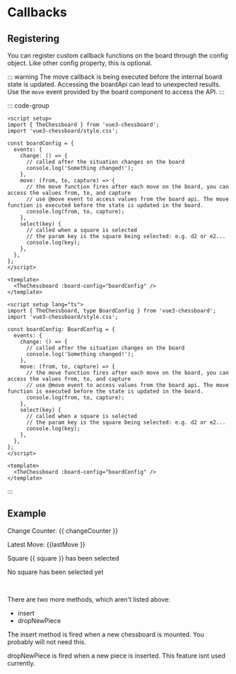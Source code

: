 <script setup>
import { ref } from 'vue';
import { TheChessboard } from '../dist/vue3-chessboard';

const boardConfig = {
  coordinates: false,
  autoCastle: false,
  events: {
    change: () => {
      changeCounter.value++;
    },
    move: (from, to, capture) => {
      lastMove.value = { from, to, capture };
    },
    select(key) {
      square.value = key;
    },
  },
};

const changeCounter = ref(0);
const lastMove = ref({
  from: null,
  to: null,
  capture: null,
});
const square = ref('');

</script>

# Callbacks

## Registering

You can register custom callback functions on the board through the config object.
Like other config property, this is optional.

::: warning
The move callback is being executed before the internal board state is updated. Accessing the boardApi can lead to unexpected results.
Use the `move` event provided by the board component to access the API.
:::

::: code-group

```vue [JavaScript]
<script setup>
import { TheChessboard } from 'vue3-chessboard';
import 'vue3-chessboard/style.css';

const boardConfig = {
  events: {
    change: () => {
      // called after the situation changes on the board
      console.log('Something changed!');
    },
    move: (from, to, capture) => {
      // the move function fires after each move on the board, you can access the values from, to, and capture
      // use @move event to access values from the board api. The move function is executed before the state is updated in the board.
      console.log(from, to, capture);
    },
    select(key) {
      // called when a square is selected
      // the param key is the square being selected: e.g. d2 or e2...
      console.log(key);
    },
  },
};
</script>

<template>
  <TheChessboard :board-config="boardConfig" />
</template>
```

```vue [TypeScript]
<script setup lang="ts">
import { TheChessboard, type BoardConfig } from 'vue3-chessboard';
import 'vue3-chessboard/style.css';

const boardConfig: BoardConfig = {
  events: {
    change: () => {
      // called after the situation changes on the board
      console.log('Something changed!');
    },
    move: (from, to, capture) => {
      // the move function fires after each move on the board, you can access the values from, to, and capture
      // use @move event to access values from the board api. The move function is executed before the state is updated in the board.
      console.log(from, to, capture);
    },
    select(key) {
      // called when a square is selected
      // the param key is the square being selected: e.g. d2 or e2...
      console.log(key);
    },
  },
};
</script>

<template>
  <TheChessboard :board-config="boardConfig" />
</template>
```

:::

## Example

<p>Change Counter: {{ changeCounter }}</p>
<p>Latest Move: {{lastMove }}</p>
<p v-if="square">Square {{ square }} has been selected</p>
<p v-else>No square has been selected yet</p>

<div class="chessboard">
  <TheChessboard
    :board-config="boardConfig"
  />
</div>

<br>

There are two more methods, which aren't listed above:

- insert
- dropNewPiece

The insert method is fired when a new chessboard is mounted.
You probably will not need this.

dropNewPiece is fired when a new piece is inserted. This feature isnt used currently.
